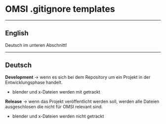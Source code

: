 # OMSI .gitignore templates #
<hr>

## English ##
Deutsch im unteren Abschnitt!



<hr>

## Deutsch ##

**Development** -> wenn es sich bei dem Repository um ein Projekt in der Entwicklungsphase handelt.
- blender und x-Dateien werden mit getrackt

**Release** -> wenn das Projekt veröffentlicht werden soll, werden alle Dateien ausgeschlosen die nicht für OMSI relevant sind.
- blender und x-Dateien werden nicht getrackt